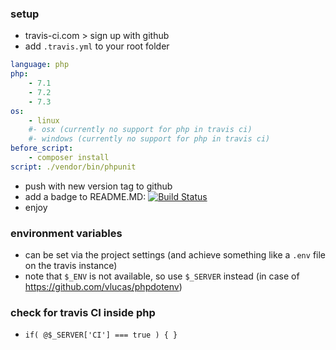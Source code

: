 ### setup

- travis-ci.com > sign up with github
- add ```.travis.yml``` to your root folder

```yml
language: php
php:
    - 7.1
    - 7.2
    - 7.3
os:
    - linux
    #- osx (currently no support for php in travis ci)
    #- windows (currently no support for php in travis ci)
before_script:
    - composer install
script: ./vendor/bin/phpunit
```

- push with new version tag to github
- add a badge to README.MD: [![Build Status](https://travis-ci.org/vielhuber/project.svg?branch=master)](https://travis-ci.org/vielhuber/project)
- enjoy

### environment variables

- can be set via the project settings (and achieve something like a `.env` file on the travis instance)
- note that `$_ENV` is not available, so use `$_SERVER` instead (in case of https://github.com/vlucas/phpdotenv)

### check for travis CI inside php

- ```if( @$_SERVER['CI'] === true ) { }```